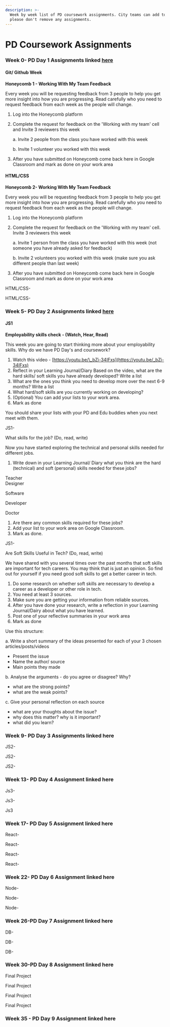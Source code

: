 ```yaml
---
description: >-
  Week by week list of PD coursework assignments. City teams can add to this but
  please don't remove any assignments.
---
```


# PD Coursework Assignments

### Week 0- PD Day 1 Assignments linked [here](https://personaldevelopment.codeyourfuture.io/sessions/induction-week/coursework) 

#### Git/ Github Week

**Honeycomb 1 - Working With My Team Feedback**

Every week you will be requesting feedback from 3 people to help you get more insight into how you are progressing. Read carefully who you need to request feedback from each week as the people will change.

1. Log into the Honeycomb platform
2. Complete the request for feedback on the 'Working with my team' cell and Invite 3 reviewers this week

   a. Invite 2 people from the class you have worked with this week

   b. Invite 1 volunteer you worked with this week

3. After you have submitted on Honeycomb come back here in Google Classroom and mark as done on your work area

#### HTML/CSS 

**Honeycomb 2- Working With My Team Feedback**

Every week you will be requesting feedback from 3 people to help you get more insight into how you are progressing. Read carefully who you need to request feedback from each week as the people will change.

1. Log into the Honeycomb platform
2. Complete the request for feedback on the 'Working with my team' cell. Invite 3 reviewers this week

   a. Invite 1 person from the class you have worked with this week \(not someone you have already asked for feedback\)

   b. Invite 2 volunteers you worked with this week \(make sure you ask different people than last week\)

3. After you have submitted on Honeycomb come back here in Google Classroom and mark as done on your work area

HTML/CSS-

HTML/CSS-

### Week 5- PD Day 2 Assignments linked [here](https://personaldevelopment.codeyourfuture.io/sessions/pd-session-2/coursework)

#### JS1

**Employability skills check - \(Watch, Hear, Read\)**

This week you are going to start thinking more about your employability skills. Why do we have PD Day's and coursework?

1. Watch this video - [https://youtu.be/\_bZi-34IFxs](https://youtu.be/_bZi-34IFxs) 
2. Reflect in your Learning Journal/Diary Based on the video, what are the hard skills/ soft skills you have already developed? Write a list 
3. What are the ones you think you need to develop more over the next 6-9 months? Write a list 
4. What hard/soft skills are you currently working on developing? 
5. \(Optional\) You can add your lists to your work area. 
6. Mark as done

You should share your lists with your PD and Edu buddies when you next meet with them.

JS1-

What skills for the job? \(Do, read, write\)



Now you have started exploring the technical and personal skills needed for different jobs.

1. Write down in your Learning Journal/ Diary what you think are the hard \(technical\) and soft \(personal\) skills needed for these jobs?

Teacher  
Designer 

Software 

Developer 

Doctor

1. Are there any common skills required for these jobs? 
2. Add your list to your work area on Google Classroom. 
3. Mark as done. 

JS1-

Are Soft Skills Useful in Tech? \(Do, read, write\)



We have shared with you several times over the past months that soft skills are important for tech careers. You may think that is just an opinion. So find out for yourself if you need good soft skills to get a better career in tech.

1. Do some research on whether soft skills are necessary to develop a career as a developer or other role in tech. 
2. You need at least 3 sources. 
3. Make sure you are getting your information from reliable sources. 
4. After you have done your research, write a reflection in your Learning Journal/Dairy about what you have learned. 
5. Post one of your reflective summaries in your work area
6. Mark as done

Use this structure:

a. Write a short summary of the ideas presented for each of your 3 chosen articles/posts/videos 

* Present the issue
* Name the author/ source
* Main points they made

b. Analyse the arguments - do you agree or disagree? Why?

* what are the strong points? 
* what are the weak points? 

c. Give your personal reflection on each source 

* what are your thoughts about the issue? 
* why does this matter? why is it important? 
* what did you learn?

### Week 9- PD Day 3 Assignments linked here

JS2-

JS2-

JS2-

### Week 13- PD Day 4 Assignment linked here

Js3-

Js3-

Js3

### Week 17- PD Day 5 Assignment linked here

React- 

React-

React-

React-

### Week 22- PD Day 6 Assignment linked here

Node- 

Node- 

Node- 

### Week 26-PD Day 7 Assignment linked here

DB- 

DB-

DB- 

### Week 30-PD Day 8 Assignment linked here

Final Project

Final Project

Final Project

Final Project

### Week 35 - PD Day 9 Assignment linked here










